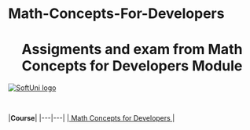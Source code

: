 # Math-Concepts-For-Developers
<h1 align="center"> Assigments and exam from Math Concepts for Developers Module </h1> 

<a href="https://softuni.bg/trainings/courses" rel="Courses"> ![SoftUni logo][logo] <a/>

[logo]: https://nakov.com/wp-content/uploads/2012/03/Software-University-logo-horizontal.png "Logo Title Text 2" 
<br>

|**Course**|
|---|---|
|<a href="https://softuni.bg/trainings/3282/math-concepts-for-developers-february-2021"> Math Concepts for Developers </a>|